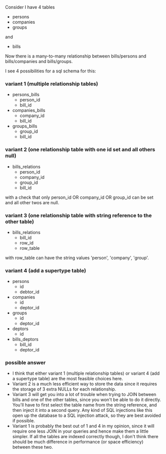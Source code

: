 Consider I have 4 tables

- persons
- companies
- groups

and

- bills

Now there is a many-to-many relationship between bills/persons and bills/companies and bills/groups.

I see 4 possibilities for a sql schema for this:

### variant 1 (multiple relationship tables)

- persons_bills
  - person_id
  - bill_id
- companies_bills
  - company_id
  - bill_id
- groups_bills
  - group_id
  - bill_id

### variant 2 (one relationship table with one id set and all others null)

- bills_relations
  - person_id
  - company_id
  - group_id
  - bill_id

with a check that only person_id OR company_id OR group_id can be set and all other twos are null.

### variant 3 (one relationship table with string reference to the other table)

- bills_relations 
  - bill_id
  - row_id
  - row_table

with row_table can have the string values 'person', 'company', 'group'.

### variant 4 (add a supertype table)

- persons
  - id
  - debtor_id
- companies
  - id
  - deptor_id
- groups
  - id
  - deptor_id
- deptors
  - id
- bills_deptors
  - bill_id
  - deptor_id

### possible answer

- I think that either variant 1 (multiple relationship tables) or variant 4 (add a supertype table) are the most feasible choices here.
- Variant 2 is a much less efficient way to store the data since it requires the storage of 3 extra NULLs for each relationship.
- Variant 3 will get you into a lot of trouble when trying to JOIN between bills and one of the other tables, since you won't be able to do it directly. You'll have to first select the table name from the string reference, and then inject it into a second query. Any kind of SQL injections like this open up the database to a SQL injection attack, so they are best avoided if possible.
- Variant 1 is probably the best out of 1 and 4 in my opinion, since it will require one less JOIN in your queries and hence make them a little simpler. If all the tables are indexed correctly though, I don't think there should be much difference in performance (or space efficiency) between these two.
